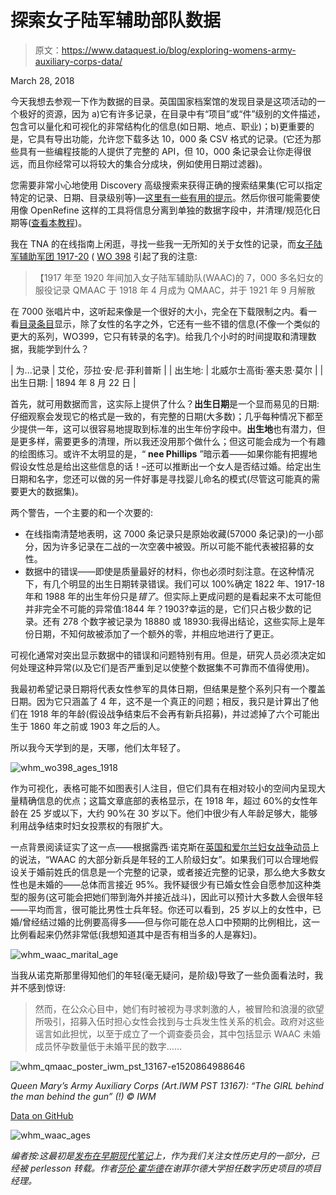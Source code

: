 # 探索女子陆军辅助部队数据

> 原文：<https://www.dataquest.io/blog/exploring-womens-army-auxiliary-corps-data/>

March 28, 2018

今天我想去参观一下作为数据的目录。英国国家档案馆的发现目录是这项活动的一个极好的资源，因为 a)它有许多记录，在目录中有“项目”或“件”级别的文件描述，包含可以量化和可视化的非常结构化的信息(如日期、地点、职业)；b)更重要的是，它具有导出功能，允许您下载多达 10，000 条 CSV 格式的记录。(它还为那些具有一些编程技能的人提供了完整的 API，但 10，000 条记录会让你走得很远，而且你经常可以将较大的集合分成块，例如使用日期过滤器)。

您需要非常小心地使用 Discovery 高级搜索来获得正确的搜索结果集(它可以指定特定的记录、日期、目录级别等)—[这里有一些有用的提示](https://blog.nationalarchives.gov.uk/blog/catalogue-data-basics/)。然后你很可能需要使用像 OpenRefine 这样的工具将信息分离到单独的数据字段中，并清理/规范化日期等([查看本教程](https://programminghistorian.org/lessons/cleaning-data-with-openrefine))。

我在 TNA 的在线指南上闲逛，寻找一些我一无所知的关于女性的记录，而[女子陆军辅助军团 1917-20](https://www.nationalarchives.gov.uk/help-with-your-research/research-guides/womens-army-auxiliary-corps-service-records-1917-1920/) ( [WO 398](https://discovery.nationalarchives.gov.uk/details/r/C150990) 引起了我的注意:

> 【1917 年至 1920 年间加入女子陆军辅助队(WAAC)的 7，000 多名妇女的服役记录 QMAAC 于 1918 年 4 月成为 QMAAC，并于 1921 年 9 月解散

在 7000 张唱片中，这听起来像是一个很好的大小，完全在下载限制之内。看一看[目录条目](https://discovery.nationalarchives.gov.uk/details/r/D7224196)显示，除了女性的名字之外，它还有一些不错的信息(不像一个类似的更大的系列，WO399，它只有转录的名字)。给我几个小时的时间提取和清理数据，我能学到什么？

| 为...记录 | 艾伦，莎拉·安·尼·菲利普斯 |
| 出生地: | 北威尔士高街·塞夫恩·莫尔 |
| 出生日期: | 1894 年 8 月 22 日 |

首先，就可用数据而言，这实际上提供了什么？**出生日期**是一个显而易见的日期:仔细观察会发现它的格式是一致的，有完整的日期(大多数)；几乎每种情况下都至少提供一年，这可以很容易地提取到标准的出生年份字段中。**出生地**也有潜力，但是更多样，需要更多的清理，所以我还没用那个做什么；但这可能会成为一个有趣的绘图练习。或许不太明显的是，“ **nee Phillips** ”暗示着——如果你能有把握地假设女性总是给出这些信息的话！–还可以推断出一个女人是否结过婚。给定出生日期和名字，您还可以做的另一件好事是寻找婴儿命名的模式(尽管这可能真的需要更大的数据集)。

两个警告，一个主要的和一个次要的:

*   在线指南清楚地表明，这 7000 条记录只是原始收藏(57000 条记录)的一小部分，因为许多记录在二战的一次空袭中被毁。所以可能不能代表被招募的女性。
*   数据中的错误——即使是质量最好的材料，你也必须时刻注意。在这种情况下，有几个明显的出生日期转录错误。我们可以 100%确定 1822 年、1917-18 年和 1988 年的出生年份只是*错了*。但实际上更成问题的是看起来不太可能但并非完全不可能的异常值:1844 年？1903?幸运的是，它们只占极少数的记录。还有 278 个数字被记录为 18880 或 18930:我得出结论，这些实际上是年份日期，不知何故被添加了一个额外的零，并相应地进行了更正。

可视化通常对突出显示数据中的错误和问题特别有用。但是，研究人员必须决定如何处理这种异常(以及它们是否严重到足以使整个数据集不可靠而不值得使用)。

我最初希望记录日期将代表女性参军的具体日期，但结果是整个系列只有一个覆盖日期。因为它只涵盖了 4 年，这不是一个真正的问题；相反，我只是计算出了他们在 1918 年的年龄(假设战争结束后不会再有新兵招募)，并过滤掉了六个可能出生于 1860 年之前或 1903 年之后的人。

所以我今天学到的是，天哪，他们太年轻了。

![whm_wo398_ages_1918](img/1bb3092101961168e977b0cc596b15cb.png)

作为可视化，表格可能不如图表引人注目，但它们具有在相对较小的空间内呈现大量精确信息的优点；这篇文章底部的表格显示，在 1918 年，超过 60%的女性年龄在 25 岁或以下，大约 90%在 30 岁以下。他们中很少有人年龄足够大，能够利用战争结束时妇女投票权的有限扩大。

一点背景阅读证实了这一点——根据露西·诺克斯在[英国和爱尔兰妇女战争动员](https://encyclopedia.1914-1918-online.net/article/womens_mobilization_for_war_great_britain_and_ireland)上的说法，“WAAC 的大部分新兵是年轻的工人阶级妇女”。如果我们可以合理地假设关于婚前姓氏的信息是一个完整的记录，或者接近完整的记录，那么绝大多数女性也是未婚的——总体而言接近 95%。我怀疑很少有已婚女性会自愿参加这种类型的服务(这可能会把她们带到海外并接近战斗)，因此可以预计大多数人会很年轻——平均而言，很可能比男性士兵年轻。你还可以看到，25 岁以上的女性中，已婚/曾经结过婚的比例要高得多——但与你可能在总人口中预期的比例相比，这一比例看起来仍然非常低(我想知道其中是否有相当多的人是寡妇)。

![whm_waac_marital_age](img/98f90f950aca5c00e55a479698c6c29f.png)

当我从诺克斯那里得知他们的年轻(毫无疑问，是阶级)导致了一些负面看法时，我并不感到惊讶:

> 然而，在公众心目中，她们有时被视为寻求刺激的人，被冒险和浪漫的欲望所吸引，招募入伍时担心女性会找到与士兵发生性关系的机会。政府对这些谣言如此担忧，以至于成立了一个调查委员会，其中包括显示 WAAC 未婚成员怀孕数量低于未婚平民的数字……

![whm_qmaac_poster_iwm_pst_13167-e1520864988646](img/e6f6b6fb0a10ca21b199eb75c2574a02.png)

*Queen Mary’s Army Auxiliary Corps (Art.IWM PST 13167): “The GIRL behind the man behind the gun” (!) © IWM*

[Data on GitHub](https://github.com/sharonhoward/whm18)

![whm_waac_ages](img/2c4f7da16f427c44aef8dcae426ce30a.png)

*编者按:这最初是[发布在早期现代笔记](https://earlymodernnotes.wordpress.com/2018/03/12/whm18-womens-army-auxiliary-corps/?utm_source=dataquest&utm_medium=blog)上，作为我们关注女性历史月的一部分，已经被 perlesson 转载。作者[莎伦·霍华德](https://sharonhoward.org/?utm_source=dataquest&utm_medium=blog)在谢菲尔德大学担任数字历史项目的项目经理。*